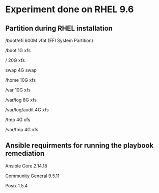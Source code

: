 # Experiment done on RHEL 9.6

## Partition during RHEL installation

/boot/efi       600M   vfat    (EFI System Partition)

/boot           1G     xfs

/               20G    xfs

swap            4G     swap

/home           10G    xfs

/var            10G    xfs

/var/log        8G     xfs

/var/log/audit  4G     xfs

/tmp            4G     xfs

/var/tmp        4G     xfs

## Ansible requirments for running the playbook remediation
Ansible Core 2.14.18

Community General 9.5.11

Posix 1.5.4
